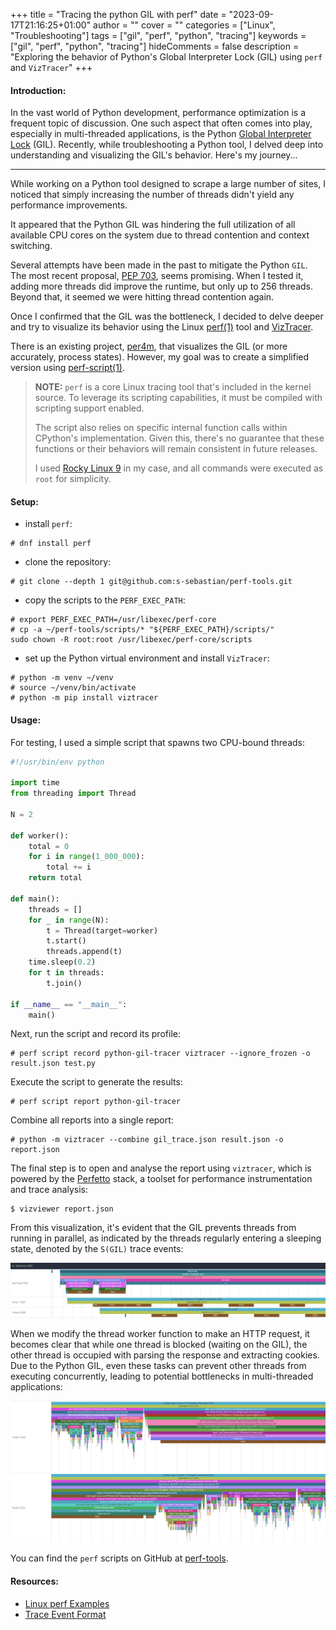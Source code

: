 +++
title = "Tracing the python GIL with perf"
date = "2023-09-17T21:16:25+01:00"
author = ""
cover = ""
categories = ["Linux", "Troubleshooting"]
tags = ["gil", "perf", "python", "tracing"]
keywords = ["gil", "perf", "python", "tracing"]
hideComments = false
description = "Exploring the behavior of Python's Global Interpreter Lock (GIL) using `perf` and `VizTracer`"
+++

#### Introduction:

In the vast world of Python development, performance optimization is a frequent topic of discussion. One such aspect that often comes into play, especially in multi-threaded applications, is the Python [Global Interpreter Lock](https://docs.python.org/3/glossary.html#term-global-interpreter-lock) (GIL). Recently, while troubleshooting a Python tool, I delved deep into understanding and visualizing the GIL's behavior. Here's my journey...

---

While working on a Python tool designed to scrape a large number of sites, I noticed that simply increasing the number of threads didn't yield any performance improvements.

It appeared that the Python GIL was hindering the full utilization of all available CPU cores on the system due to thread contention and context switching.

Several attempts have been made in the past to mitigate the Python `GIL`. The most recent proposal, [PEP 703](https://peps.python.org/pep-0703/), seems promising. When I tested it, adding more threads did improve the runtime, but only up to 256 threads. Beyond that, it seemed we were hitting thread contention again.

Once I confirmed that the GIL was the bottleneck, I decided to delve deeper and try to visualize its behavior using the Linux [perf(1)](https://www.man7.org/linux/man-pages/man1/perf.1.html) tool and [VizTracer](https://github.com/gaogaotiantian/viztracer).

There is an existing project, [per4m](https://github.com/maartenbreddels/per4m/), that visualizes the GIL (or more accurately, process states). However, my goal was to create a simplified version using [perf-script(1)](https://www.man7.org/linux/man-pages/man1/perf-script.1.html).

> **NOTE:** `perf` is a core Linux tracing tool that's included in the kernel source. To leverage its scripting capabilities, it must be compiled with scripting support enabled.
>
> The script also relies on specific internal function calls within CPython's implementation. Given this, there's no guarantee that these functions or their behaviors will remain consistent in future releases.
>
> I used [Rocky Linux 9](https://rockylinux.org/) in my case, and all commands were executed as `root` for simplicity.

#### Setup:

- install `perf`:

```sh-session
# dnf install perf
```

- clone the repository:

```sh-session
# git clone --depth 1 git@github.com:s-sebastian/perf-tools.git
```

- copy the scripts to the `PERF_EXEC_PATH`:

```bash-session
# export PERF_EXEC_PATH=/usr/libexec/perf-core
# cp -a ~/perf-tools/scripts/* "${PERF_EXEC_PATH}/scripts/"
sudo chown -R root:root /usr/libexec/perf-core/scripts
```

- set up the Python virtual environment and install `VizTracer`:

```sh-session
# python -m venv ~/venv
# source ~/venv/bin/activate
# python -m pip install viztracer
```

#### Usage:

For testing, I used a simple script that spawns two CPU-bound threads:

```python
#!/usr/bin/env python

import time
from threading import Thread

N = 2

def worker():
    total = 0
    for i in range(1_000_000):
        total += i
    return total

def main():
    threads = []
    for _ in range(N):
        t = Thread(target=worker)
        t.start()
        threads.append(t)
    time.sleep(0.2)
    for t in threads:
        t.join()

if __name__ == "__main__":
    main()
```

Next, run the script and record its profile:

```sh-session
# perf script record python-gil-tracer viztracer --ignore_frozen -o result.json test.py
```

Execute the script to generate the results:

```sh-session
# perf script report python-gil-tracer
```

Combine all reports into a single report:

```sh-session
# python -m viztracer --combine gil_trace.json result.json -o report.json
```

The final step is to open and analyse the report using `viztracer`, which is powered by the [Perfetto](https://perfetto.dev/) stack, a toolset for performance instrumentation and trace analysis:

```sh-session
$ vizviewer report.json
```

From this visualization, it's evident that the GIL prevents threads from running in parallel, as indicated by the threads regularly entering a sleeping state, denoted by the `S(GIL)` trace events:

![Screenshot1](img/screenshot1.png "Screenshot1")

When we modify the thread worker function to make an HTTP request, it becomes clear that while one thread is blocked (waiting on the GIL), the other thread is occupied with parsing the response and extracting cookies. Due to the Python GIL, even these tasks can prevent other threads from executing concurrently, leading to potential bottlenecks in multi-threaded applications:

![Screenshot2](img/screenshot2.png)

You can find the `perf` scripts on GitHub at [perf-tools](https://github.com/s-sebastian/perf-tools).

#### Resources:

- [Linux perf Examples](https://www.brendangregg.com/perf.html)
- [Trace Event Format](https://docs.google.com/document/d/1CvAClvFfyA5R-PhYUmn5OOQtYMH4h6I0nSsKchNAySU/preview#heading=h.yr4qxyxotyw)
